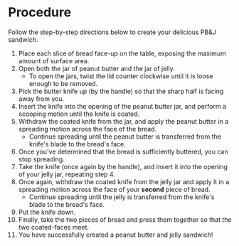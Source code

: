 # Procedure

Follow the step-by-step directions below to create your delicious PB&J sandwich. 

1. Place each slice of bread face-up on the table, exposing the maximum amount of surface area. 
2. Open both the jar of peanut butter and the jar of jelly. 
   * To open the jars, twist the lid counter clockwise until it is loose enough to be removed. 
3. Pick the butter knife up (by the handle) so that the sharp half is facing away from you. 
4. Insert the knife into the opening of the peanut butter jar, and perform a scooping motion until the knife is coated. 
5. Withdraw the coated knife from the jar, and apply the peanut butter in a spreading motion across the face of the bread. 
   * Continue spreading until the peanut butter is transferred from the knife's blade to the bread's face. 
6. Once you've determined that the bread is sufficiently buttered, you can stop spreading. 
7. Take the knife (once again by the handle), and insert it into the opening of your jelly jar, repeating step 4. 
5. Once again, withdraw the coated knife from the jelly jar and apply it in a spreading motion across the face of your **second** piece of bread. 
   * Continue spreading until the jelly is transferred from the knife's blade to the bread's face. 
6. Put the knife down. 
7. Finally, take the two pieces of bread and press them together so that the two coated-faces meet. 
8. You have successfully created a peanut butter and jelly sandwich! 


